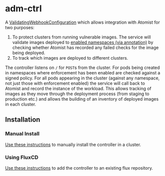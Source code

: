 # adm-ctrl

A [ValidatingWebhookConfiguration](https://kubernetes.io/docs/reference/access-authn-authz/admission-controllers/#validatingadmissionwebhook) which allows integration with Atomist for two purposes:

1) To protect clusters from running vulnerable images. The service will validate images deployed to [enabled namespaces (via annotation)](#enable-image-check-policy) by checking whether Atomist has recorded any failed checks for the image being deployed.
1) To track which images are deployed to different clusters.

The controller listens on `/` for `POST`s from the cluster. For pods being created in namespaces where enforcement has been enabled are checked against a signed policy. For all pods appearing in the cluster (against any namespace, not just those with enforcement enabled) the service will call back to Atomist and record the instance of the workload. This allows tracking of images as they move through the deployment process (from staging to production etc.) and allows the building of an inventory of deployed images in each cluster.

## Installation

### Manual Install

[Use these instructions](./docs/steps.md) to manually install the controller in a cluster.

### Using FluxCD

[Use these instructions](./docs/flux_install.md) to add the controller to an existing flux repository.

